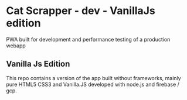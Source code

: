 # Cat Scrapper - dev - VanillaJs edition

PWA built for development and performance testing of a production webapp

## Vanilla Js Edition

This repo contains a version of the app built without frameworks, mainly pure HTML5 CSS3 and Vanilla.JS developed with node.js and firebase / gcp.
